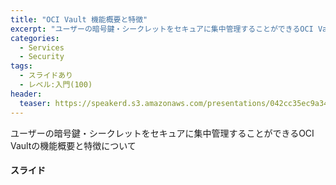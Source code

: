 ```yaml
---
title: "OCI Vault 機能概要と特徴"
excerpt: "ユーザーの暗号鍵・シークレットをセキュアに集中管理することができるOCI Vaultの機能概要と特徴について"
categories:
  - Services
  - Security
tags:
  - スライドあり
  - レベル:入門(100)
header:
  teaser: https://speakerd.s3.amazonaws.com/presentations/042cc35ec9a34e5ab222bcd5c8f81f0c/slide_0.jpg
---
```


ユーザーの暗号鍵・シークレットをセキュアに集中管理することができるOCI Vaultの機能概要と特徴について  

#### スライド

<div style="max-width:768px">

<!-- Speakerdeckから Embeded リンクを取得して貼り付け (ここから) -->
<script async class="speakerdeck-embed" data-id="042cc35ec9a34e5ab222bcd5c8f81f0c" data-ratio="1.77777777777778" src="//speakerdeck.com/assets/embed.js"></script>
<!-- Speakerdeckから Embeded リンクを取得して貼り付け (ここまで) -->

</div>